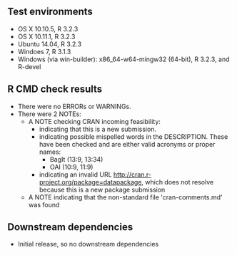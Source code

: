## Test environments

* OS X 10.10.5, R 3.2.3
* OS X 10.11.1, R 3.2.3
* Ubuntu 14.04, R 3.2.3
* Windoes 7, R 3.1.3
* Windows (via win-builder): x86_64-w64-mingw32 (64-bit), R 3.2.3, and R-devel

## R CMD check results

* There were no ERRORs or WARNINGs.
* There were 2 NOTEs:
  - A NOTE checking CRAN incoming feasibility:
    - indicating that this is a new submission.
    - indicating possible mispelled words in the DESCRIPTION. These have been checked
      and are either valid acronyms or proper names:
      - BagIt (13:9, 13:34)
      - OAI (10:9, 11:9)
    - indicating an invalid URL http://cran.r-project.org/package=datapackage, which
      does not resolve because this is a new package submission
  - A NOTE indicating that the non-standard file 'cran-comments.md' was found

## Downstream dependencies

* Initial release, so no downstream dependencies
